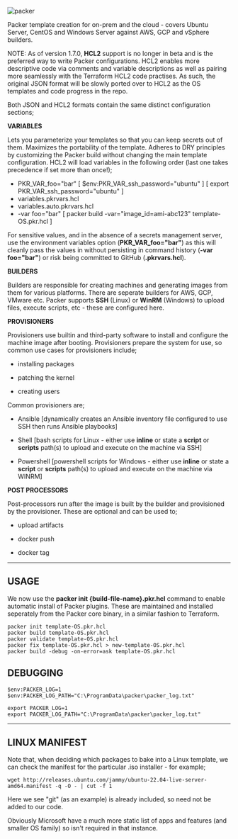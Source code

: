 ![packer](https://user-images.githubusercontent.com/45919758/85199800-320c9c00-b2ea-11ea-86bf-a3e02487cf8f.png)

Packer template creation for on-prem and the cloud - covers Ubuntu Server, CentOS and Windows Server against AWS, GCP and vSphere builders. 

NOTE: As of version 1.7.0, **HCL2** support is no longer in beta and is the preferred way to write Packer configurations. HCL2 enables more descriptive code via comments and variable descriptions as well as pairing more seamlessly with the Terraform HCL2 code practises. As such, the original JSON format will be slowly ported over to HCL2 as the OS templates and code progress in the repo. 

Both JSON and HCL2 formats contain the same distinct configuration sections;


**VARIABLES**

Lets you parameterize your templates so that you can keep secrets out of them. Maximizes the portability of the template. Adheres to DRY principles by customizing the Packer build without changing the main template configuration. HCL2 will load variables in the following order (last one takes precedence if set more than once!);

- PKR_VAR_foo="bar"                 [ $env:PKR_VAR_ssh_password="ubuntu" ] [ export PKR_VAR_ssh_password="ubuntu" ]
- variables.pkrvars.hcl
- variables.auto.pkrvars.hcl
- -var foo="bar"                    [ packer build -var="image_id=ami-abc123" template-OS.pkr.hcl ]

For sensitive values, and in the absence of a secrets management server, use the environment variables option (**PKR_VAR_foo="bar"**) as this will cleanly pass the values in without persisting in command history (**-var foo="bar"**) or risk being committed to GitHub (**.pkrvars.hcl**).

**BUILDERS**

Builders are responsible for creating machines and generating images from them for various platforms. There are seperate builders for AWS, GCP, VMware etc. Packer supports **SSH** (Linux) or **WinRM** (Windows) to upload files, execute scripts, etc - these are configured here.


**PROVISIONERS**

Provisioners use builtin and third-party software to install and configure the machine image after booting. Provisioners prepare the system for use, so common use cases for provisioners include;

- installing packages

- patching the kernel

- creating users

Common provisioners are;

- Ansible                   [dynamically creates an Ansible inventory file configured to use SSH then runs Ansible playbooks]

- Shell                     [bash scripts for Linux - either use **inline** or state a **script** or **scripts** path(s) to upload and execute on the machine via SSH]

- Powershell                [powershell scripts for Windows - either use **inline** or state a **script** or **scripts** path(s) to upload and execute on the machine via WINRM]


**POST PROCESSORS**

Post-processors run after the image is built by the builder and provisioned by the provisioner. These are optional and can be used to; 

- upload artifacts

- docker push

- docker tag

___


## USAGE
We now use the **packer init {build-file-name}.pkr.hcl** command to enable automatic install of Packer plugins. These are maintained and installed seperately from the Packer core binary, in a similar fashion to Terraform.

```
packer init template-OS.pkr.hcl
packer build template-OS.pkr.hcl
packer validate template-OS.pkr.hcl
packer fix template-OS.pkr.hcl > new-template-OS.pkr.hcl
packer build -debug -on-error=ask template-OS.pkr.hcl
```

## DEBUGGING
```
$env:PACKER_LOG=1
$env:PACKER_LOG_PATH="C:\ProgramData\packer\packer_log.txt"

export PACKER_LOG=1
export PACKER_LOG_PATH="C:\ProgramData\packer\packer_log.txt"
```

___

## LINUX MANIFEST

Note that, when deciding which packages to bake into a Linux template, we can check the manifest for the particular .iso installer - for example;
```
wget http://releases.ubuntu.com/jammy/ubuntu-22.04-live-server-amd64.manifest -q -O - | cut -f 1 
```
Here we see "git" (as an example) is already included, so need not be added to our code.

Obviously Microsoft have a much more static list of apps and features (and smaller OS family) so isn't required in that instance. 
